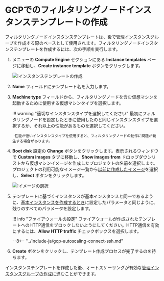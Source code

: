 # GCPでのフィルタリングノードインスタンステンプレートの作成

[img-creating-template]: ../../../images/installation-gcp/auto-scaling/common/autoscaling-group-guide/create-instance-template.png
[img-selecting-image]: ../../../images/installation-gcp/auto-scaling/common/autoscaling-group-guide/select-image.png

[link-creating-image]: create-image.md
[link-creating-instance-group]: creating-autoscaling-group.md

フィルタリングノードインスタンステンプレートは、後で管理インスタンスグループを作成する際のベースとして使用されます。フィルタリングノードインスタンステンプレートを作成するには、次の手順を実行します。

1. メニューの **Compute Engine** セクションにある **Instance templates** ページに移動し、**Create instance template** ボタンをクリックします。

    ![!インスタンステンプレートの作成][img-creating-template]

2. **Name** フィールドにテンプレート名を入力します。
3. **Machine type** フィールドから、フィルタリングノードを含む仮想マシンを起動するために使用する仮想マシンタイプを選択します。

    !!! warning "適切なインスタンスタイプを選択してください"
        最初にフィルタリングノードを設定したときに使用したのと同じインスタンスタイプを選択するか、それ以上の性能があるものを選択してください。

        性能が低いインスタンスタイプを使用すると、フィルタリングノードの動作に問題が発生する場合があります。

4. **Boot disk** 設定の **Change** ボタンをクリックします。表示されるウィンドウで **Custom images** タブに移動し、**Show images from** ドロップダウンリストから仮想マシンイメージを作成したプロジェクトの名前を選択します。プロジェクトの利用可能なイメージ一覧から[以前に作成したイメージ][link-creating-image]を選択し、**Select** ボタンをクリックします。

    ![!イメージの選択][img-selecting-image]

5. テンプレートに基づくインスタンスが基本インスタンスと同一であるように、[基本インスタンスを作成するとき][link-creating-image]に設定したパラメータと同じように、残りのすべてのパラメータを設定します。

    !!! info "ファイアウォールの設定"
        ファイアウォールが作成されたテンプレートへのHTTP通信をブロックしないようにしてください。HTTP通信を有効にするには、**Allow HTTP traffic** チェックボックスを選択します。

    --8<-- "../include-ja/gcp-autoscaling-connect-ssh.md"

6. **Create** ボタンをクリックし、テンプレート作成プロセスが完了するのを待ちます。

インスタンステンプレートを作成した後、オートスケーリングが有効な[管理インスタンスグループの作成][link-creating-instance-group]に進むことができます。
